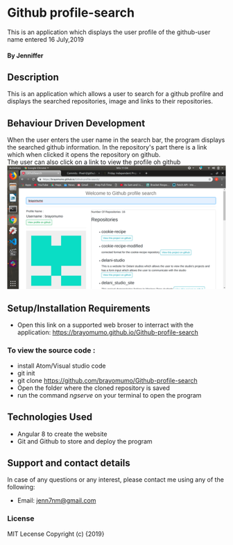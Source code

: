 # Github profile-search
This is an application which displays the user profile of the github-user name entered 16 July,2019
#### By **Jenniffer**
## Description
This is an application which allows a user to search for a github profilre and displays the searched repositories, image and links to their repositories.
## Behaviour Driven Development
When the user enters the user name in the search bar, the program displays the searched github information. In the repository's part there is a link which when clicked it opens the repository on github.<br>
The user can also click on a link to view the profile oh github<br>
![screenshot](./src/assets/screenshot.png)


## Setup/Installation Requirements
* Open this link on a supported web broser to interract with the application:
    https://brayomumo.github.io/Github-profile-search
### To view the source code :
* install Atom/Visual studio code
* git init
* git clone https://github.com/brayomumo/Github-profile-search
*  Open the folder where the cloned repository is saved 
* run the command _ngserve_  on your terminal to open the program 

## Technologies Used
* Angular 8 to create the website 
* Git and Github to store and deploy the program

## Support and contact details
In case of any questions or any interest, please contact me using any of the following:
* Email: jenn7nm@gmail.com
### License
MIT Lecense Copyright (c) {2019} 

  